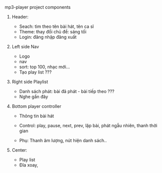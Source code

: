 mp3-player project
components

1. Header:
   - Seach: tìm theo tên bài hát, tên ca sĩ
   - Theme: thay đổi chủ đề: sáng tối
   - Login: đăng nhập đăng xuất
2. Left side Nav
   - Logo
   - nav
   - sort: top 100, nhạc mới...
   - Tạo play list ???
3. Right side Playlist
   - Danh sách phát: bài đã phát - bài tiếp theo ???
   - Nghe gần đây
4. Bottom player controller

   - Thông tin bài hát
   - Control: play, pause, next, prev, lặp bài, phát ngẫu nhiên, thanh thời gian

   - Phụ: Thanh âm lượng, nút hiện danh sách..

5. Center:
   - Play list
   - Đĩa xoay,
